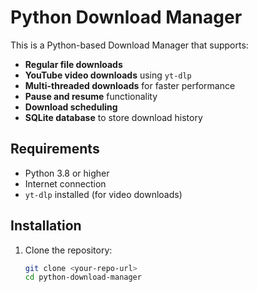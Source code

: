 # Python Download Manager

This is a Python-based Download Manager that supports:
- **Regular file downloads**
- **YouTube video downloads** using `yt-dlp`
- **Multi-threaded downloads** for faster performance
- **Pause and resume** functionality
- **Download scheduling**
- **SQLite database** to store download history

## Requirements
- Python 3.8 or higher
- Internet connection
- `yt-dlp` installed (for video downloads)

## Installation
1. Clone the repository:
   ```bash
   git clone <your-repo-url>
   cd python-download-manager
 